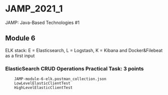 # JAMP_2021_1

 JAMP: Java-Based Technologies #1
 
## Module 6

  ELK stack: E = Elasticsearch, L = Logstash, K = Kibana
  and Docker&Filebeat as a first input

### ElasticSearch CRUD Operations Practical Task: 3 points

````
    JAMP-module-6-elk.postman_collection.json
    LowLevelElasticClientTest
    HighLevelElasticClientTest
````

<!-- ### Filebeat, Logstash, Kibana Practical Task: 1 points -->
<!-- ### Logstash Filters Practical Task: 1 point -->
